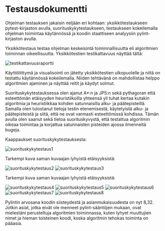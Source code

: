 # Testausdokumentti

Ohjelman testauksen jakaisin neljään eri kohtaan: yksikkötestaukseen pytest-kirjaston avulla, suorituskykytestaukseen, testaukseen kokeilemalla ohjelman toimintaa käytännössä ja koodin staattiseen analyysiin pylint-kirjaston avulla.

Yksikkötestaus testaa ohjelman keskeisintä toiminnallisuutta eli algoritmien toiminnan oikeellisuutta. Yksikkötestien testikattavuus näyttää tältä:

![testikattavuusraportti](https://github.com/J-Uhero/tiralabra/blob/main/dokumentaatio/kuvat/testikattavuusraportti-kaappaus1.png)

Käyttöliittymä ja visualisointi on jätetty yksikkötestien ulkopuolelle ja niitä on testattu käytännössä kokeilemalla. Niiden tehtävänä on mahdollistaa helppo algoritmien ajaminen ja näyttää reitit ja käydyt solmut.

Suorituskykytestauksessa olen ajanut A*:n ja JPS:n sekä pythagoran että esteettömän etäisyyden heuristiikoilla yhteensä yli tuhat kertaa kutakin algoritmia ja heuristiikkaa kohden satunnaisilla alku- ja päätepisteillä. Samalla olen tulostanut tietoja testin etenemisestä, käytetyistä alku- ja päätepisteistä ja siitä, että ne ovat varmasti esteettömissä kohdissa. Tämän avulla olen saanut sekä tietoa suorituskyvystä, että testattua algoritmin oikeaa toimintaa ja korjattua satunnaisten pisteiden ajossa ilmenneitä bugeja.

Kaappaukset suorituskykytestauksesta:

![suorituskykytestaus1](https://github.com/J-Uhero/tiralabra/blob/main/dokumentaatio/kuvat/suorituskykytestaus-kaappaus1.png)

Tarkempi kuva saman kuvaajan lyhyistä etäisyyksistä:

![suorituskykytestaus2](https://github.com/J-Uhero/tiralabra/blob/main/dokumentaatio/kuvat/suorituskykytestaus-kaappaus2.png)
![suorituskykytestaus3](https://github.com/J-Uhero/tiralabra/blob/main/dokumentaatio/kuvat/suorituskykytestaus-kaappaus3.png)

Tarkempi kuva saman kuvaajan lyhyistä etäisyyksistä:

![suorituskykytestaus4](https://github.com/J-Uhero/tiralabra/blob/main/dokumentaatio/kuvat/suorituskykytestaus-kaappaus4.png)
![suorituskykytestaus5](https://github.com/J-Uhero/tiralabra/blob/main/dokumentaatio/kuvat/suorituskykytestaus-kaappaus5.png)
![suorituskykytestaus6](https://github.com/J-Uhero/tiralabra/blob/main/dokumentaatio/kuvat/suorituskykytestaus-kaappaus6.png)
![suorituskykytestaus7](https://github.com/J-Uhero/tiralabra/blob/main/dokumentaatio/kuvat/suorituskykytestaus-kaappaus7.png)
![suorituskykytestaus8](https://github.com/J-Uhero/tiralabra/blob/main/dokumentaatio/kuvat/suorituskykytestaus-kaappaus8.png)

Pylintin arvosana koodin siisteydestä ja asianmukaisuudesta on nyt 8,32. Jotkin asiat, jotka eivät ole menneet pylint-sääntöjen mukaan, ovat mielestäni perusteltuja algoritmien toiminnassa, kuten lyhyet muuttujien nimet ja hieman toisteinen koodi, koska algoritmin tehokas toiminta on pääasia.
